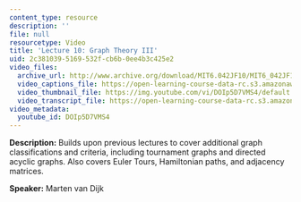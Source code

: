 ```yaml
---
content_type: resource
description: ''
file: null
resourcetype: Video
title: 'Lecture 10: Graph Theory III'
uid: 2c381039-5169-532f-cb6b-0ee4b3c425e2
video_files:
  archive_url: http://www.archive.org/download/MIT6.042JF10/MIT6_042JF10_lec10_300k.mp4
  video_captions_file: https://open-learning-course-data-rc.s3.amazonaws.com/6-042j-mathematics-for-computer-science-fall-2010/880197a96ac550e58aa4f0b4bf1c7d36_DOIp5D7VMS4.vtt
  video_thumbnail_file: https://img.youtube.com/vi/DOIp5D7VMS4/default.jpg
  video_transcript_file: https://open-learning-course-data-rc.s3.amazonaws.com/6-042j-mathematics-for-computer-science-fall-2010/116f983b7d45c3199eaa66a91d817db4_DOIp5D7VMS4.pdf
video_metadata:
  youtube_id: DOIp5D7VMS4
---
```


**Description:** Builds upon previous lectures to cover additional graph classifications and criteria, including tournament graphs and directed acyclic graphs. Also covers Euler Tours, Hamiltonian paths, and adjacency matrices.

**Speaker:** Marten van Dijk